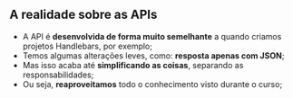 ## A realidade sobre as APIs

- A API é **desenvolvida de forma muito semelhante** a quando criamos projetos Handlebars, por exemplo;
- Temos algumas alterações leves, como: **resposta apenas com JSON**;
- Mas isso acaba até **simplificando as coisas**, separando as responsabilidades;
- Ou seja, **reaproveitamos** todo o conhecimento visto durante o curso;